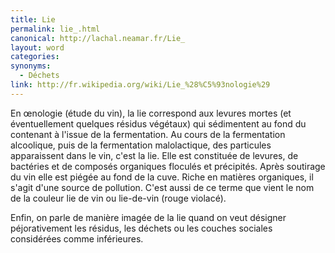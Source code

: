 ```yaml
---
title: Lie 
permalink: lie_.html
canonical: http://lachal.neamar.fr/Lie_
layout: word
categories:
synonyms:
  - Déchets
link: http://fr.wikipedia.org/wiki/Lie_%28%C5%93nologie%29
---
```


En œnologie (étude du vin), la lie  correspond aux levures mortes (et éventuellement quelques résidus végétaux) qui sédimentent au fond du contenant à l'issue de la fermentation.
Au cours de la fermentation alcoolique, puis de la fermentation malolactique, des particules apparaissent dans le vin, c'est la lie. Elle est constituée de levures, de bactéries et de composés organiques floculés et précipités. Après soutirage du vin elle est piégée au fond de la cuve. Riche en matières organiques, il s'agit d'une source de pollution.
C'est aussi de ce terme que vient le nom de la couleur lie  de vin ou lie-de-vin (rouge violacé).

Enfin, on parle de manière imagée de la lie  quand on veut désigner péjorativement les résidus, les déchets ou les couches sociales considérées comme inférieures.

